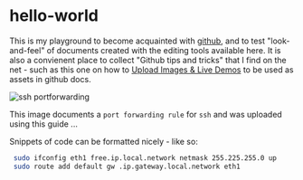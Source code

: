 hello-world
===========

This is my playground to become acquainted with [github](http://www.github.com), and to test "look-and-feel" of documents created with the editing tools available here. It is also a convienent place to collect "Github tips and tricks" that I find on the net - such as this one on how to [Upload Images & Live Demos](http://solutionoptimist.com/2013/12/28/awesome-github-tricks/) to be used as assets in github docs.


![ssh portforwarding](https://cloud.githubusercontent.com/assets/16167839/12245832/463a9436-b8ab-11e5-9670-06b7e3bc6e09.png)

This image documents a ``port forwarding rule`` for ``ssh`` and was uploaded using this guide ...


Snippets of code can be formatted nicely - like so:

 ```sh
  sudo ifconfig eth1 free.ip.local.network netmask 255.225.255.0 up
  sudo route add default gw .ip.gateway.local.network eth1 
  ```
